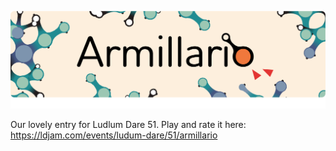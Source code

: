 ![Armillario](Assets/publish/Header-Image.png)

Our lovely entry for Ludlum Dare 51.
Play and rate it here:
https://ldjam.com/events/ludum-dare/51/armillario
